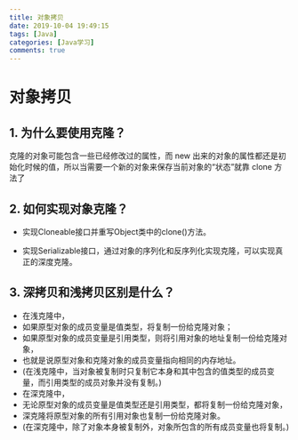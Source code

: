 ```yaml
---
title: 对象拷贝
date: 2019-10-04 19:49:15
tags: [Java]
categories: [Java学习]
comments: true
---
```

# 对象拷贝

## 1. 为什么要使用克隆？

克隆的对象可能包含一些已经修改过的属性，而 new 出来的对象的属性都还是初始化时候的值，所以当需要一个新的对象来保存当前对象的“状态”就靠 clone 方法了

## 2. 如何实现对象克隆？

- 实现Cloneable接口并重写Object类中的clone()方法。

- 实现Serializable接口，通过对象的序列化和反序列化实现克隆，可以实现真正的深度克隆。

## 3. 深拷贝和浅拷贝区别是什么？

- 在浅克隆中，
 - 如果原型对象的成员变量是值类型，将复制一份给克隆对象；
 - 如果原型对象的成员变量是引用类型，则将引用对象的地址复制一份给克隆对象，
 - 也就是说原型对象和克隆对象的成员变量指向相同的内存地址。
 - (在浅克隆中，当对象被复制时只复制它本身和其中包含的值类型的成员变量，而引用类型的成员对象并没有复制。)
- 在深克隆中，
 - 无论原型对象的成员变量是值类型还是引用类型，都将复制一份给克隆对象，
 - 深克隆将原型对象的所有引用对象也复制一份给克隆对象。
 - (在深克隆中，除了对象本身被复制外，对象所包含的所有成员变量也将复制。)
